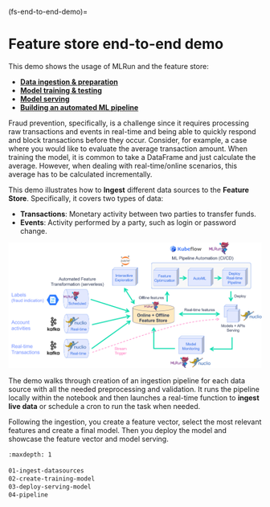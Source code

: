 (fs-end-to-end-demo)=
# Feature store end-to-end demo

This demo shows the usage of MLRun and the feature store:

- [**Data ingestion & preparation**](01-ingest-datasources.html)
- [**Model training & testing**](02-create-training-model.html)
- [**Model serving**](03-deploy-serving-model.html)
- [**Building an automated ML pipeline**](04-pipeline.html)

Fraud prevention, specifically, is a challenge since it requires processing raw transactions and events in real-time and being able to
quickly respond and block transactions before they occur. Consider, for example, a case where you would like to evaluate the
average transaction amount. When training the model, it is common to take a DataFrame and just calculate the average. However,
when dealing with real-time/online scenarios, this average has to be calculated incrementally.

This demo illustrates how to **Ingest** different data sources to the **Feature Store**. Specifically, it covers two types of data:  

- **Transactions**: Monetary activity between two parties to transfer funds.
- **Events**: Activity performed by a party, such as login or password change.

<img src="../../_static/images/feature_store_demo_diagram.png" />

The demo walks through creation of an ingestion pipeline for each data source with all the needed preprocessing and validation. It runs the pipeline locally within the notebook and then launches a real-time function to **ingest live data** or schedule a cron to run the task when needed.

Following the ingestion, you create a feature vector, select the most relevant features and create a final model. Then you deploy the model and showcase the feature vector and model serving.

```{toctree}
:maxdepth: 1

01-ingest-datasources
02-create-training-model
03-deploy-serving-model
04-pipeline
```
